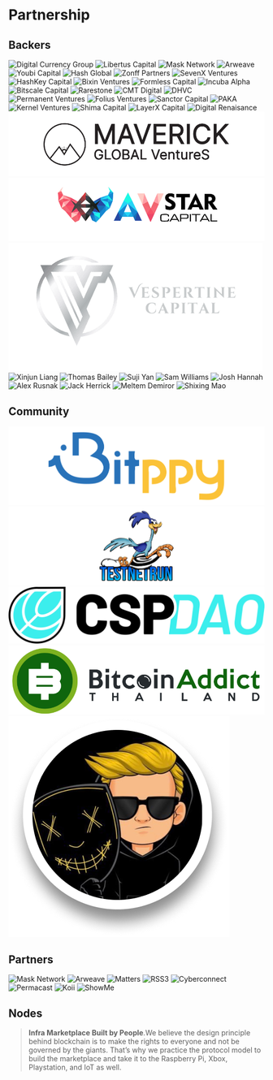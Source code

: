 # Partnership

## Backers

<p class="grid">
    <span><img alt="Digital Currency Group" src="./images/sponsors/dcg.svg"></span>
    <span><img alt="Libertus Capital" src="./images/sponsors/libertuscapital.svg"></span>
    <span><img alt="Mask Network" src="./images/sponsors/mask.svg"></span>
    <span><img alt="Arweave" src="./images/sponsors/arweave.svg"></span>
    <span><img alt="Youbi Capital" src="./images/sponsors/youbi.svg"></span>
    <span><img alt="Hash Global" src="./images/sponsors/hashglobal.svg"></span>
    <span><img alt="Zonff Partners" src="./images/sponsors/zonffpartners.svg"></span>
    <span><img alt="SevenX Ventures" src="./images/sponsors/sevenx.svg"></span>
    <span><img alt="HashKey Capital" src="./images/sponsors/hashkey.svg"></span>
    <span><img alt="Bixin Ventures" src="./images/sponsors/bixin.svg"></span>
    <span><img alt="Formless Capital" src="./images/sponsors/formless.svg"></span>
    <span><img alt="Incuba Alpha" src="./images/sponsors/incuba.svg"></span>
    <span><img alt="Bitscale Capital" src="./images/sponsors/bitscale.svg"></span>
    <span><img alt="Rarestone" src="./images/sponsors/rarestone.svg"></span>
    <span><img alt="CMT Digital" src="./images/sponsors/cmtdigital.svg"></span>
    <span><img alt="DHVC" src="./images/sponsors/dhvc.svg"></span>
    <span><img alt="Permanent Ventures" src="./images/sponsors/permanent.svg"></span>
    <span><img alt="Folius Ventures" src="./images/sponsors/folius.svg"></span>
    <span><img alt="Sanctor Capital" src="./images/sponsors/sanctor.png"></span>
    <span><img alt="PAKA" src="./images/sponsors/paka.svg"></span>
    <span><img alt="Kernel Ventures" src="./images/sponsors/kernel.svg"></span>
    <span><img alt="Shima Capital" src="./images/sponsors/shima.svg"></span>
    <span><img alt="LayerX Capital" src="./images/sponsors/layerx.svg"></span>
    <span><img alt="Digital Renaisance" src="./images/sponsors/digitalrenaisance.svg"></span>
    <span><img alt="MAVERICK GLOBAL VENTURES" src="./images/sponsors/maverickglobalventures.png"></span>
    <span><img alt="MAVERICK GLOBAL VENTURES" src="./images/sponsors/avstar.png"></span>
    <span><img alt="MAVERICK GLOBAL VENTURES" src="./images/sponsors/vespertine.png"></span>
    <span><img alt="Xinjun Liang" src="./images/sponsors/xinjunliang.png"></span>
    <span><img alt="Thomas Bailey" src="./images/sponsors/thomasbailey.png"></span>
    <span><img alt="Suji Yan" src="./images/sponsors/sujiyan.png"></span>
    <span><img alt="Sam Williams" src="./images/sponsors/samwilliams.png"></span>
    <span><img alt="Josh Hannah" src="./images/sponsors/joshhannah.png"></span>
    <span><img alt="Alex Rusnak" src="./images/sponsors/alexrusnak.png"></span>
    <span><img alt="Jack Herrick" src="./images/sponsors/jackherrick.png"></span>
    <span><img alt="Meltem Demiror" src="./images/sponsors/meltemdemiror.png"></span>
    <span><img alt="Shixing Mao" src="./images/sponsors/shixingmao.png"></span>
</p>

## Community

<p class="grid">
    <span><img alt="Bitppy" src="./images/sponsors/community/bitppy.svg"></span>
    <span><img alt="TestNetRun" src="./images/sponsors/community/testnetrun.svg"></span>
    <span><img alt="CSP DAO" src="./images/sponsors/community/cspdao.svg"></span>
    <span><img alt="Bitcoin Addict" src="./images/sponsors/community/bitcoinaddit.png"></span>
    <span><img alt="Ash WSB" src="./images/sponsors/community/ashwsb.png"></span>
</p>

## Partners

<p class="grid">
    <span><img alt="Mask Network" src="./images/sponsors/mask.svg"></span>
    <span><img alt="Arweave" src="./images/sponsors/arweave.svg"></span>
    <span><img alt="Matters" src="./images/sponsors/partners/matters.svg"></span>
    <span><img alt="RSS3" src="./images/sponsors/partners/rss3.svg"></span>
    <span><img alt="Cyberconnect" src="./images/sponsors/partners/cyberconnect.svg"></span>
    <span><img alt="Permacast" src="./images/sponsors/partners/permacast.svg"></span>
    <span><img alt="Koii" src="./images/sponsors/partners/koii.svg"></span>
    <span><img alt="ShowMe" src="./images/sponsors/partners/showme.svg"></span>
</p>

## Nodes

>**Infra Marketplace Built by People**.We believe the design principle behind blockchain is to make the rights to everyone and not be governed by the giants. That’s why we practice the protocol model to build the marketplace and take it to the Raspberry Pi, Xbox, Playstation, and IoT as well.


